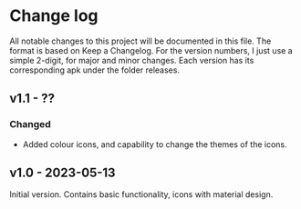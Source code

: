 # Change log

All notable changes to this project will be documented in this file.
The format is based on Keep a Changelog. For the version numbers, I just use a simple 2-digit, for major and minor changes. Each version has its corresponding apk under the folder releases.


## v1.1 - ??

### Changed
- Added colour icons, and capability to change the themes of the icons.


## v1.0 - 2023-05-13

Initial version. Contains basic functionality, icons with material design.